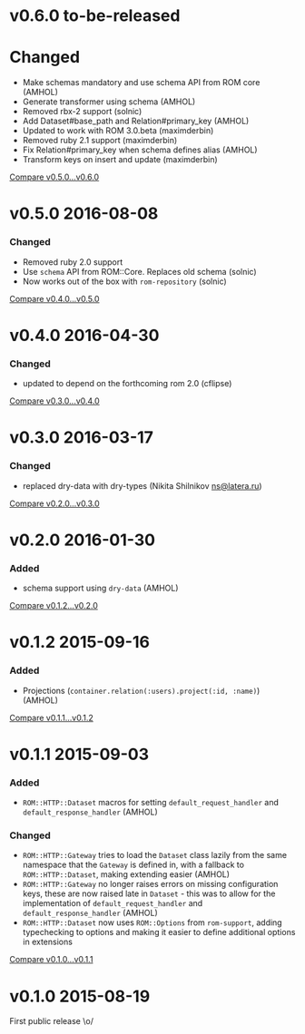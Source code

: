 # v0.6.0 to-be-released
# Changed
  - Make schemas mandatory and use schema API from ROM core (AMHOL)
  - Generate transformer using schema (AMHOL)
  - Removed rbx-2 support (solnic)
  - Add Dataset#base_path and Relation#primary_key (AMHOL)
  - Updated to work with ROM 3.0.beta (maximderbin)
  - Removed ruby 2.1 support (maximderbin)
  - Fix Relation#primary_key when schema defines alias (AMHOL)
  - Transform keys on insert and update (maximderbin)

[Compare v0.5.0...v0.6.0](https://github.com/rom-rb/rom-http/compare/v0.5.0...master)

# v0.5.0 2016-08-08
### Changed
  - Removed ruby 2.0 support
  - Use `schema` API from ROM::Core.  Replaces old schema (solnic)
  - Now works out of the box with `rom-repository` (solnic)

[Compare v0.4.0...v0.5.0](https://github.com/rom-rb/rom-http/compare/v0.4.0...v0.5.0)

# v0.4.0 2016-04-30
### Changed
  - updated to depend on the forthcoming rom 2.0 (cflipse)

[Compare v0.3.0...v0.4.0](https://github.com/rom-rb/rom-http/compare/v0.3.0...v0.4.0)

# v0.3.0 2016-03-17

### Changed
  - replaced dry-data with dry-types  (Nikita Shilnikov <ns@latera.ru>)

[Compare v0.2.0...v0.3.0](https://github.com/rom-rb/rom-http/compare/v0.2.0...v0.3.0)

# v0.2.0 2016-01-30
### Added

  - schema support using `dry-data` (AMHOL)

[Compare v0.1.2...v0.2.0](https://github.com/rom-rb/rom-http/compare/v0.1.2...v0.2.0)

# v0.1.2 2015-09-16
### Added

  - Projections (`container.relation(:users).project(:id, :name)`) (AMHOL)

[Compare v0.1.1...v0.1.2](https://github.com/rom-rb/rom-http/compare/v0.1.1...v0.1.2)

# v0.1.1 2015-09-03
### Added

  - `ROM::HTTP::Dataset` macros for setting `default_request_handler` and `default_response_handler` (AMHOL)

### Changed

- `ROM::HTTP::Gateway` tries to load the `Dataset` class lazily from the same namespace that the `Gateway` is defined in, with a fallback to `ROM::HTTP::Dataset`, making extending easier (AMHOL)
- `ROM::HTTP::Gateway` no longer raises errors on missing configuration keys, these are now raised late in `Dataset` - this was to allow for the implementation of `default_request_handler` and `default_response_handler` (AMHOL)
- `ROM::HTTP::Dataset` now uses `ROM::Options` from `rom-support`, adding typechecking to options and making it easier to define additional options in extensions

[Compare v0.1.0...v0.1.1](https://github.com/rom-rb/rom-http/compare/v0.1.0...v0.1.1)

# v0.1.0 2015-08-19

First public release \o/
